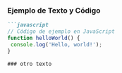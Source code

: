
### Ejemplo de Texto y Código

```markdown
```javascript
// Código de ejemplo en JavaScript
function helloWorld() {
 console.log('Hello, world!');
}

### otro texto 
